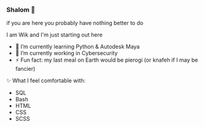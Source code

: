 ### Shalom 👋
if you are here you probably have nothing better to do

I am Wik and I'm just starting out here

- 🌱 I’m currently learning Python & Autodesk Maya
- 🔭 I’m currently working in Cybersecurity
- ⚡ Fun fact: my last meal on Earth would be pierogi (or knafeh if I may be fancier)

✨ What I feel comfortable with:
- SQL
- Bash
- HTML
- CSS
- SCSS
<!--
**wiktoriastel/wiktoriastel** is a ✨ _special_ ✨ repository because its `README.md` (this file) appears on your GitHub profile.

Here are some ideas to get you started:

- 🔭 I’m currently working on ...
- 🌱 I’m currently learning ...
- 👯 I’m looking to collaborate on ...
- 🤔 I’m looking for help with ...
- 💬 Ask me about ...
- 📫 How to reach me: ...
- 😄 Pronouns: ...
- ⚡ Fun fact: ...
-->
